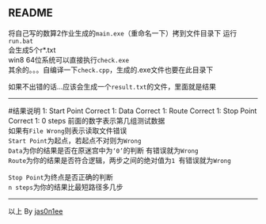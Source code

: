 README
-----
将自己写的数算2作业生成的`main.exe`（重命名一下）拷到文件目录下
运行`run.bat`  
会生成5个r*.txt  
win8 64位系统可以直接执行`check.exe`  
其余的。。。自编译一下`check.cpp`，生成的.exe文件也要在此目录下
  
如果不出错的话...应该会生成一个`result.txt`的文件，里面就是结果

-----
#结果说明
		1: Start Point 	Correct
		1: Data 	Correct
		1: Route 	Correct
		1: Stop Point 	Correct
		1: 0 steps 
前面的数字表示第几组测试数据  
如果有`File Wrong`则表示读取文件错误  
`Start Point`为起点，若起点不对则为`Wrong `   
`Data`为你的结果是否在原迷宫中为`‘0’`的判断 有错误就为`Wrong `   
`Route`为你的结果是否符合逻辑，两步之间的绝对值为`1 `有错误就为`Wrong `   

`Stop Point`为终点是否正确的判断  
`n steps`为你的结果比最短路径多几步

-----



以上
By [jas0n1ee](mailto:lijisheng@thuee25.cn)